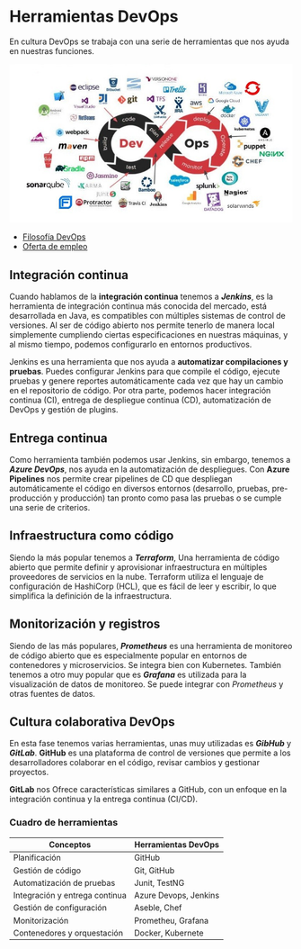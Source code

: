 # Herramientas DevOps

En cultura DevOps se trabaja con una serie de herramientas que nos ayuda en nuestras funciones.

![Herramientas DevOps](Imagenes/herramientas.jpg)

* [Filosofía DevOps](Filosofia_DevOps.md)
* [Oferta de empleo](Oferta_Empleo.md)

## Integración continua

Cuando hablamos de la **integración continua** tenemos a ***Jenkins***, es la herramienta de integración continua más conocida del mercado, está desarrollada en Java, es compatibles con múltiples sistemas de control de versiones.
Al ser de código abierto nos permite tenerlo de manera local simplemente cumpliendo ciertas especificaciones en nuestras máquinas, y al mismo tiempo, podemos configurarlo en entornos productivos.

Jenkins es una herramienta que nos ayuda a **automatizar compilaciones y pruebas**. Puedes configurar Jenkins para que compile el código, ejecute pruebas y genere reportes automáticamente cada vez que hay un cambio en el repositorio de código.
Por otra parte, podemos hacer integración continua (CI), entrega de despliegue continua (CD), automatización de DevOps y gestión de plugins.

## Entrega continua

Como herramienta también podemos usar Jenkins, sin embargo, tenemos a ***Azure DevOps***, nos ayuda en la automatización de despliegues. Con **Azure Pipelines** nos permite crear pipelines de CD que despliegan automáticamente el código en diversos entornos (desarrollo, pruebas, pre-producción y producción) tan pronto como pasa las pruebas o se cumple una serie de criterios.

## Infraestructura como código

Siendo la más popular tenemos a ***Terraform***, Una herramienta de código abierto que permite definir y aprovisionar infraestructura en múltiples proveedores de servicios en la nube.
Terraform utiliza el lenguaje de configuración de HashiCorp (HCL), que es fácil de leer y escribir, lo que simplifica la definición de la infraestructura.

## Monitorización y registros

Siendo de las más populares, ***Prometheus*** es una herramienta de monitoreo de código abierto que es especialmente popular en entornos de contenedores y microservicios. Se integra bien con Kubernetes.
También tenemos a otro muy popular que es ***Grafana*** es utilizada para la visualización de datos de monitoreo. Se puede integrar con *Prometheus* y otras fuentes de datos.

## Cultura colaborativa DevOps

En esta fase tenemos varias herramientas, unas muy utilizadas es ***GibHub*** y ***GitLab***.
**GitHub** es una plataforma de control de versiones que permite a los desarrolladores colaborar en el código, revisar cambios y gestionar proyectos.

**GitLab** nos Ofrece características similares a GitHub, con un enfoque en la integración continua y la entrega continua (CI/CD).

### Cuadro de herramientas

| Conceptos | Herramientas DevOps |
|-----------|---------------------|
|Planificación| GitHub|
|Gestión de código | Git, GitHub |
| Automatización de pruebas | Junit, TestNG |
| Integración y entrega continua | Azure Devops, Jenkins|
|Gestión de configuración | Aseble, Chef |
| Monitorización | Prometheu, Grafana |
|Contenedores y orquestación | Docker, Kubernete|
